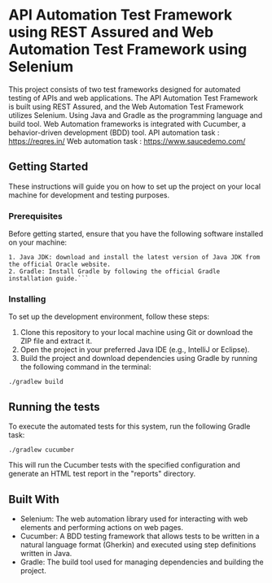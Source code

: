 # API Automation Test Framework using REST Assured and Web Automation Test Framework using Selenium 

This project consists of two test frameworks designed for automated testing of APIs and web applications. The API Automation Test Framework is built using REST Assured, and the Web Automation Test Framework utilizes Selenium. Using Java and Gradle as the programming language and build tool. Web Automation frameworks is integrated with Cucumber, a behavior-driven development (BDD) tool.
API automation task : https://reqres.in/
Web automation task : https://www.saucedemo.com/
## Getting Started

These instructions will guide you on how to set up the project on your local machine for development and testing purposes.
### Prerequisites

Before getting started, ensure that you have the following software installed on your machine:
```
1. Java JDK: download and install the latest version of Java JDK from the official Oracle website.
2. Gradle: Install Gradle by following the official Gradle installation guide.```
```

### Installing

To set up the development environment, follow these steps:
1. Clone this repository to your local machine using Git or download the ZIP file and extract it.
2. Open the project in your preferred Java IDE (e.g., IntelliJ or Eclipse).
3. Build the project and download dependencies using Gradle by running the following command in the terminal:

```
./gradlew build
```

## Running the tests

To execute the automated tests for this system, run the following Gradle task:

```
./gradlew cucumber
```
This will run the Cucumber tests with the specified configuration and generate an HTML test report in the "reports" directory.


## Built With

* Selenium: The web automation library used for interacting with web elements and performing actions on web pages.
* Cucumber: A BDD testing framework that allows tests to be written in a natural language format (Gherkin) and executed using step definitions written in Java.
* Gradle: The build tool used for managing dependencies and building the project.
 
